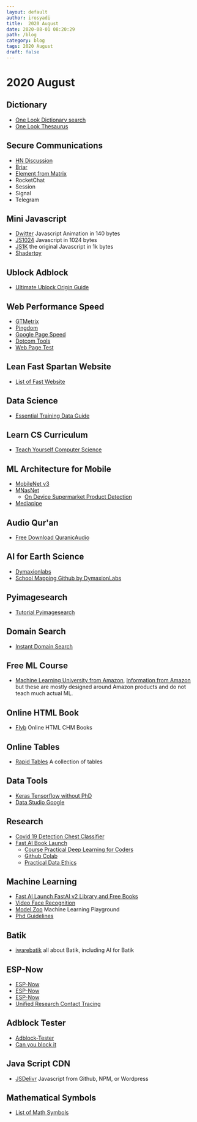 ```yaml
---
layout: default
author: irosyadi
title:  2020 August
date: 2020-08-01 08:20:29
path: /blog
category: blog
tags: 2020 August
draft: false
---
```


# 2020 August

## Dictionary
- [One Look Dictionary search](https://onelook.com/)
- [One Look Thesaurus](https://www.onelook.com/thesaurus/)

## Secure Communications
- [HN Discussion](https://news.ycombinator.com/item?id=24031885)
- [Briar](https://briarproject.org/how-it-works/)
- [Element from Matrix](https://element.io/)
- RocketChat
- Session
- Signal
- Telegram

## Mini Javascript
- [Dwitter](https://www.dwitter.net/) Javascript Animation in 140 bytes
- [JS1024](https://js1024.fun/results/2020) Javascript in 1024 bytes
- [JS1K](https://js1k.com/) the original Javascript in 1k bytes
- [Shadertoy](https://www.shadertoy.com/)

## Ublock Adblock
- [Ultimate Ublock Origin Guide](https://www.maketecheasier.com/ultimate-ublock-origin-superusers-guide/)

## Web Performance Speed
- [GTMetrix](https://gtmetrix.com/)
- [Pingdom](https://tools.pingdom.com)
- [Google Page Speed](https://developers.google.com/speed/pagespeed/insights/)
- [Dotcom Tools](https://www.dotcom-tools.com/website-speed-test.aspx)
- [Web Page Test](https://www.webpagetest.org/)

## Lean Fast Spartan Website
- [List of Fast Website](https://www.leanternet.com/)

## Data Science
- [Essential Training Data Guide](https://lionbridge.ai/training-data-guide/)

## Learn CS Curriculum
- [Teach Yourself Computer Science](https://teachyourselfcs.com/)

## ML Architecture for Mobile
- [MobileNet v3](https://ai.googleblog.com/2019/11/introducing-next-generation-on-device.html)
- [MNasNet](https://ai.googleblog.com/2018/08/mnasnet-towards-automating-design-of.html)
    - [On Device Supermarket Product Detection](https://ai.googleblog.com/2020/07/on-device-supermarket-product.html)
- [Mediapipe](https://mediapipe.dev/)

## Audio Qur'an
- [Free Download QuranicAudio](https://download.quranicaudio.com/)

## AI for Earth Science
- [Dymaxionlabs](https://dymaxionlabs.com/platform/)
- [School Mapping Github by DymaxionLabs](https://github.com/dymaxionlabs/school-mapping)

## Pyimagesearch
- [Tutorial Pyimagesearch](https://www.pyimagesearch.com/)

## Domain Search
- [Instant Domain Search](https://instantdomainsearch.com/)

## Free ML Course
- [Machine Learning University from Amazon](https://www.youtube.com/channel/UC12LqyqTQYbXatYS9AA7Nuw/playlists), [Information from Amazon](https://www.amazon.science/latest-news/machine-learning-course-free-online-from-amazon-machine-learning-university?es_id=8aea00348c) but these are mostly designed around Amazon products and do not teach much actual ML.

## Online HTML Book
- [Flyb](https://flylib.com/) Online HTML CHM Books

## Online Tables
- [Rapid Tables](https://www.rapidtables.com/) A collection of tables

## Data Tools
- [Keras Tensorflow without PhD](https://codelabs.developers.google.com/codelabs/cloud-tensorflow-mnist/#0)
- [Data Studio Google](https://datastudio.google.com/navigation/reporting)

## Research
- [Covid 19 Detection Chest Classifier](https://ml-showcase.paperspace.com/projects/covid-19-chest-ct-classifier?utm_campaign=newsletter-20aug20-gradient&utm_content=082020a&utm_medium=email&utm_source=customerio)
- [Fast AI Book Launch](https://www.fast.ai/2020/08/21/fastai2-launch/)
    - [Course Practical Deep Learning for Coders](https://course.fast.ai/) 
    - [Github Colab](https://github.com/fastai/fastbook)
    - [Practical Data Ethics](https://ethics.fast.ai/)

## Machine Learning
- [Fast AI Launch FastAI v2 Library and Free Books](https://www.fast.ai/2020/08/21/fastai2-launch/)
- [Video Face Recognition](https://roundbit.tech/w/video-face-recognition/)
- [Model Zoo](https://modelzoo.dev/) Machine Learning Playground
- [Phd Guidelines](https://docs.google.com/document/d/11D3kHElzS2HQxTwPqcaTnU5HCJ8WGE5brTXI4KLf4dM/preview?pru=AAABdEuvtyI*GzkahQDc6258ENvVeY5r0w)

## Batik
- [iwarebatik](https://www.iwarebatik.org/) all about Batik, including AI for Batik

## ESP-Now

- [ESP-Now](https://www.survivingwithandroid.com/esp-now-esp32-esp8266/)
- [ESP-Now](https://randomnerdtutorials.com/esp-now-two-way-communication-esp32/)
- [ESP-Now](https://techtutorialsx.com/2019/10/20/esp32-getting-started-with-esp-now/)
- [Unified Research Contact Tracing](https://docs.google.com/document/d/16Kh4_Q_tmyRh0-v452wiul9oQAiTRj8AdZ5vcOJum9Y/edit?ts=5e801c37#)

## Adblock Tester
- [Adblock-Tester](https://adblock-tester.com/)
- [Can you block it](https://canyoublockit.com/testing/)

## Java Script CDN
- [JSDelivr](https://www.jsdelivr.com) Javascript from Github, NPM, or Wordpress

## Mathematical Symbols
- [List of Math Symbols](https://mathvault.ca/hub/higher-math/math-symbols)
